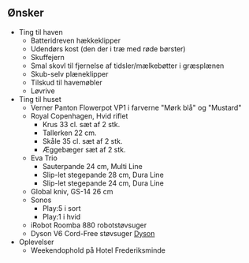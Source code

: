 ## Ønsker

- Ting til haven
  - Batteridreven hækkeklipper
  - Udendørs kost (den der i træ med røde børster)
  - Skuffejern
  - Smal skovl til fjernelse af tidsler/mælkebøtter i græsplænen
  - Skub-selv plæneklipper
  - Tilskud til havemøbler
  - Løvrive
- Ting til huset
  - Verner Panton Flowerpot VP1 i farverne "Mørk blå" og "Mustard"  
  - Royal Copenhagen, Hvid riflet
    - Krus 33 cl. sæt af 2 stk.
    - Tallerken 22 cm.
    - Skåle 35 cl. sæt af 2 stk.
    - Æggebæger sæt af 2 stk.
  - Eva Trio
    - Sauterpande 24 cm, Multi Line
    - Slip-let stegepande 28 cm, Dura Line
    - Slip-let stegepande 24 cm, Dura Line
  - Global kniv, GS-14 26 cm
  - Sonos
    - Play:5 i sort
    - Play:1 i hvid
  - iRobot Roomba 880 robotstøvsuger
  - Dyson V6 Cord-Free støvsuger [Dyson](http://shop.dyson.dk/stovsugere/ledningsfri/dyson-v6-cord-free-227433-01)
- Oplevelser
  - Weekendophold på Hotel Frederiksminde
